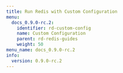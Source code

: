 ```yaml
---
title: Run Redis with Custom Configuration
menu:
  docs_0.9.0-rc.2:
    identifier: rd-custom-config
    name: Custom Configuration
    parent: rd-redis-guides
    weight: 50
menu_name: docs_0.9.0-rc.2
info:
  version: 0.9.0-rc.2
---
```


